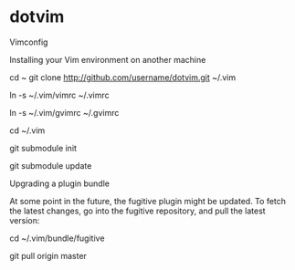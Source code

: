 dotvim
======

Vimconfig


Installing your Vim environment on another machine

cd ~ 
git clone http://github.com/username/dotvim.git ~/.vim 

ln -s ~/.vim/vimrc ~/.vimrc 

ln -s ~/.vim/gvimrc ~/.gvimrc 

cd ~/.vim

git submodule init

git submodule update

Upgrading a plugin bundle

At some point in the future, the fugitive plugin might be updated. To fetch the latest changes, go into the fugitive repository, and pull the latest version:

cd ~/.vim/bundle/fugitive

git pull origin master
